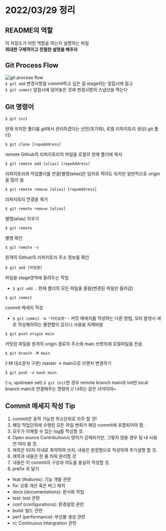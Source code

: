 # 2022/03/29 정리


## README의 역할
이 저장소가 어떤 역할을 하는지 설명하는 파일   
**최대한 구체적이고 친절한 설명을 해주자**


## Git Process Flow
![git process flow](/gitprocessflow.png)   
`$ git add` 변경사항을 commit하고 싶은 걸 stage라는 앞접시에 덜고   
`$ git commit` 앞접시에 덜어놓은 것에 변경사항의 스냅샷을 찍는다


## Git 명령어
```shell
$ git init
```
현재 위치한 폴더를 git에서 관리하겠다는 선언(초기화), 로컬 리파지토리 생성(.git 폴더)

```shell
$ git clone [repoAddress]
```
remote Github의 리파지토리의 파일을 로컬의 현재 폴더에 복사

```shell
$ git remote add [alias] [repoAddress]
```
리파지토리와 작업폴더를 연결[별명(alias]은 임의로 적어도 되지만 일반적으로 origin을 많이 씀

```shell
$ git remote remove [alias] [repoAddress]
```
리파지토리 연결을 제거

```shell
$ git remote remove [alias]
```
별명(alias) 지우기

```shell
$ git remote
```
별명 확인

```shell어
$ git remote -v
```
원격의 Github의 리파지토리 주소 정보를 확인

```shell
$ git add [파일명]
```
파일을 stage영역에 올려두는 작업
  - `$ git add .` 현재 폴더의 모든 파일을 올림(변경된 파일만 올라감)

```shell
$ git commit
```
commit 메세지 작성
  - `$ git commit -m "커밋설명"` - 커밋 메세지를 작성하는 다른 방법, 오타 발생시 새로 
  작성해야하는 불편함이 있으니 사용을 자제바람

```shell
$ git push origin main
```
커밋된 파일을 원격의 origin 경로의 주소에 main 브랜치에 로컬파일을 전송

```shell
$ git branch -M main
```
(-M 대소문자 구분) master -> main으로 브랜치 변경하기

```shell
$ git push -u mask main
```
(-u, upstream set) `$ git init`한 경우 remote branch main과 init한 local branch main과 
연결해주는 명령어 // 너희는 같은 녀석이야~


## Commit 메세지 작성 Tip

1. commit은 동작 가능한 최소단위로 자주 할 것!
2. 해당 작업단위에 수행된 모든 파일 변화가 해당 commit에 포함되어야 함.
3. 모두가 이해할 수 있는 log를 작성할 것.
4. Open source Contribution시 영어가 강제되지만, 그렇지 않을 경우 팀 내 사용 언
따라 쓸 것.
5. 제목은 50자 이내로 축약하여 쓰자, 내용은 문장형으로 작성하여 추가설명 할 것.
6. 제목과 내용은 한 줄 띄워 분리할 것
7. 내용은 이 commit의 구성과 의도를 충실히 작성할 것.
8. prefix 꼭 달기
  - feat (features): 기능 개발 관련
  - fix: 오류 개선 혹은 버그 패치
  - docs (documentations): 문서화 작업
  - test: test 관련
  - conf (configurations): 환경설정 관련
  - build: 빌드 관련
  - perf (performance): 부산물 생성 관련
  - ci: Continuous Intergration 관련
